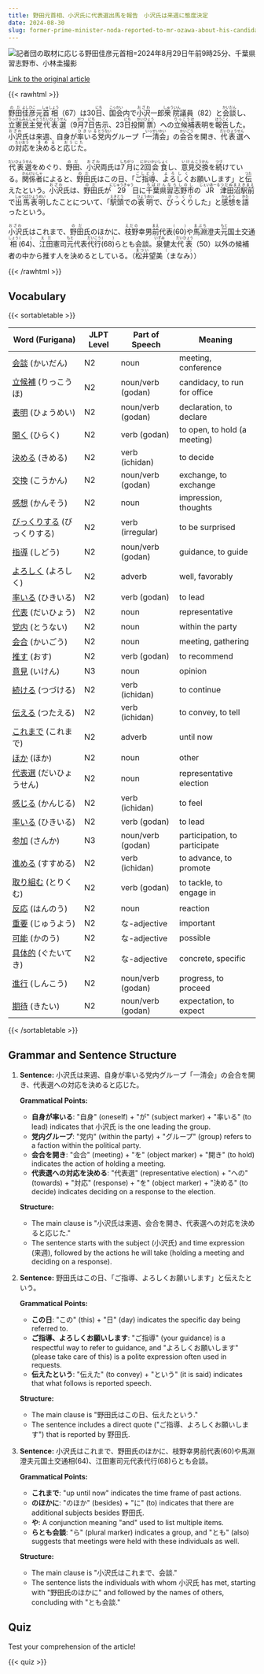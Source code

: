 ```yaml
---
title: 野田元首相、小沢氏に代表選出馬を報告　小沢氏は来週に態度決定
date: 2024-08-30
slug: former-prime-minister-noda-reported-to-mr-ozawa-about-his-candidacy-for-the-leadership-election-and-mr-ozawa-will-decide-his-stance-next-week
---
```


![記者団の取材に応じる野田佳彦元首相=2024年8月29日午前9時25分、千葉県習志野市、小林圭撮影](https://www.asahicom.jp/imgopt/img/deb794c59f/comm_L/AS20240830003004.jpg "記者団の取材に応じる野田佳彦元首相=2024年8月29日午前9時25分、千葉県習志野市、小林圭撮影")

[Link to the original article](https://asahi.com/articles/ASS8Z3C68S8ZUTFK018M.html?iref=pc_politics_top__n)

{{< rawhtml >}}
<p><ruby>野田<rt>のだ</rt></ruby><ruby>佳彦<rt>よしひこ</rt></ruby>元<ruby>首相<rt>しゅしょう</rt></ruby>（67）は30<ruby>日<rt>にち</rt></ruby>、<ruby>国会<rt>こっかい</rt></ruby>内で<ruby>小沢<rt>おざわ</rt></ruby>一郎<ruby>衆院<rt>しゅういん</rt></ruby>議員（82）と<ruby>会談<rt>かいだん</rt></ruby>し、<ruby>立憲民主党<rt>りっけんみんしゅとう</rt></ruby><ruby>代表選<rt>だいひょうせん</rt></ruby>（9<ruby>月<rt>がつ</rt></ruby>7<ruby>日<rt>にち</rt></ruby>告示、23<ruby>日<rt>にち</rt></ruby>投<ruby>開票<rt>かいひょう</rt></ruby>）への<ruby>立候補<rt>りっこうほ</rt></ruby>表明を<ruby>報告<rt>ほうこく</rt></ruby>した。<ruby>小沢<rt>おざわ</rt></ruby>氏は来週、自身が<ruby>率いる<rt>ひきいる</rt></ruby><ruby>党内<rt>とうない</rt></ruby>グループ「<ruby>一清会<rt>いっせいかい</rt></ruby>」の<ruby>会合<rt>かいごう</rt></ruby>を開き、<ruby>代表選<rt>だいひょうせん</rt></ruby>への<ruby>対応<rt>たいおう</rt></ruby>を<ruby>決める<rt>きめる</rt></ruby>と<ruby>応じた<rt>おうじた</rt></ruby>。</p>

<p><ruby>代表選<rt>だいひょうせん</rt></ruby>をめぐり、<ruby>野田<rt>のだ</rt></ruby>、<ruby>小沢<rt>おざわ</rt></ruby>両氏は<ruby>7月<rt>しちがつ</rt></ruby>に<ruby>2回<rt>にかい</rt></ruby><ruby>会食<rt>かいしょく</rt></ruby>し、<ruby>意見<rt>いけん</rt></ruby><ruby>交換<rt>こうかん</rt></ruby>を<ruby>続<rt>つづ</rt></ruby>けている。<ruby>関係者<rt>かんけいしゃ</rt></ruby>によると、<ruby>野田<rt>のだ</rt></ruby>氏はこの日、「<ruby>ご指導<rt>ごしどう</rt></ruby>、<ruby>よろしく<rt>よろしく</rt></ruby>お願いします」と<ruby>伝<rt>つた</rt></ruby>えたという。<ruby>小沢<rt>おざわ</rt></ruby>氏は、<ruby>野田<rt>のだ</rt></ruby>氏が<ruby>29<rt>にじゅうきゅう</rt></ruby>日に<ruby>千葉県<rt>ちばけん</rt></ruby><ruby>習志野市<rt>ならしのし</rt></ruby>の<ruby>JR<rt>じぇいあーる</rt></ruby><ruby>津田沼駅前<rt>つだぬまえきまえ</rt></ruby>で<ruby>出馬表明<rt>しゅつばひょうめい</rt></ruby>したことについて、「<ruby>駅頭<rt>えきとう</rt></ruby>での<ruby>表明<rt>ひょうめい</rt></ruby>で、<ruby>びっくり<rt>びっくり</rt></ruby>した」と<ruby>感想<rt>かんそう</rt></ruby>を<ruby>語<rt>かた</rt></ruby>ったという。</p>

<p><ruby>小沢<rt>おざわ</rt></ruby>氏はこれまで、<ruby>野田<rt>のだ</rt></ruby>氏のほかに、<ruby>枝野<rt>えだの</rt></ruby>幸男<ruby>前<rt>まえ</rt></ruby>代表<ruby>(<rt>(</rt></ruby>60<ruby>)<rt>)</rt></ruby>や<ruby>馬淵<rt>まぶち</rt></ruby>澄夫<ruby>元<rt>もと</rt></ruby>国土交通<ruby>相<rt>しょう</rt></ruby><ruby>(<rt>(</rt></ruby>64<ruby>)<rt>)</rt></ruby>、<ruby>江田<rt>えだ</rt></ruby>憲司<ruby>元<rt>もと</rt></ruby>代表<ruby>代行<rt>だいこう</rt></ruby><ruby>(<rt>(</rt></ruby>68<ruby>)<rt>)</rt></ruby>らとも会談。<ruby>泉<rt>いずみ</rt></ruby>健太<ruby>代表<rt>だいひょう</rt></ruby>（50）以外の候補者の中から推す人を決めるとしている。（<ruby>松井<rt>まつい</rt></ruby>望美<ruby>（<rt>（</rt></ruby>まなみ<ruby>）<rt>）</rt></ruby>）</p>
{{< /rawhtml >}}

## Vocabulary


{{< sortabletable >}}

| Word (Furigana)          | JLPT Level | Part of Speech        | Meaning                      |
|--------------------------|------------|-----------------------|------------------------------|
|[会談](https://jisho.org/search/%E4%BC%9A%E8%AB%87) (かいだん)| N2         | noun                  | meeting, conference          |
|[立候補](https://jisho.org/search/%E7%AB%8B%E5%80%99%E8%A3%9C) (りっこうほ)| N2         | noun/verb (godan)     | candidacy, to run for office |
|[表明](https://jisho.org/search/%E8%A1%A8%E6%98%8E) (ひょうめい)| N2         | noun/verb (godan)     | declaration, to declare      |
|[開く](https://jisho.org/search/%E9%96%8B%E3%81%8F) (ひらく)| N2         | verb (godan)          | to open, to hold (a meeting)|
|[決める](https://jisho.org/search/%E6%B1%BA%E3%82%81%E3%82%8B) (きめる)| N2         | verb (ichidan)        | to decide                    |
|[交換](https://jisho.org/search/%E4%BA%A4%E6%8F%9B) (こうかん)| N2         | noun/verb (godan)     | exchange, to exchange        |
|[感想](https://jisho.org/search/%E6%84%9F%E6%83%B3) (かんそう)| N2         | noun                  | impression, thoughts         |
|[びっくりする](https://jisho.org/search/%E3%81%B3%E3%81%A3%E3%81%8F%E3%82%8A%E3%81%99%E3%82%8B) (びっくりする)| N2         | verb (irregular)      | to be surprised              |
|[指導](https://jisho.org/search/%E6%8C%87%E5%B0%8E) (しどう)| N2         | noun/verb (godan)     | guidance, to guide           |
|[よろしく](https://jisho.org/search/%E3%82%88%E3%82%8D%E3%81%97%E3%81%8F) (よろしく)| N2         | adverb                | well, favorably              |
|[率いる](https://jisho.org/search/%E7%8E%87%E3%81%84%E3%82%8B) (ひきいる)| N2         | verb (godan)          | to lead                      |
|[代表](https://jisho.org/search/%E4%BB%A3%E8%A1%A8) (だいひょう)| N2         | noun                  | representative               |
|[党内](https://jisho.org/search/%E5%85%9A%E5%86%85) (とうない)| N2         | noun                  | within the party             |
|[会合](https://jisho.org/search/%E4%BC%9A%E5%90%88) (かいごう)| N2         | noun                  | meeting, gathering           |
|[推す](https://jisho.org/search/%E6%8E%A8%E3%81%99) (おす)| N2         | verb (godan)          | to recommend                 |
|[意見](https://jisho.org/search/%E6%84%8F%E8%A6%8B) (いけん)| N3         | noun                  | opinion                      |
|[続ける](https://jisho.org/search/%E7%B6%9A%E3%81%91%E3%82%8B) (つづける)| N2         | verb (ichidan)        | to continue                  |
|[伝える](https://jisho.org/search/%E4%BC%9D%E3%81%88%E3%82%8B) (つたえる)| N2         | verb (ichidan)        | to convey, to tell           |
|[これまで](https://jisho.org/search/%E3%81%93%E3%82%8C%E3%81%BE%E3%81%A7) (これまで)| N2         | adverb                | until now                   |
|[ほか](https://jisho.org/search/%E3%81%BB%E3%81%8B) (ほか)| N2         | noun                  | other                        |
|[代表選](https://jisho.org/search/%E4%BB%A3%E8%A1%A8%E9%81%B8) (だいひょうせん)| N2         | noun                  | representative election      |
|[感じる](https://jisho.org/search/%E6%84%9F%E3%81%98%E3%82%8B) (かんじる)| N2         | verb (ichidan)        | to feel                      |
|[率いる](https://jisho.org/search/%E7%8E%87%E3%81%84%E3%82%8B) (ひきいる)| N2         | verb (godan)          | to lead                      |
|[参加](https://jisho.org/search/%E5%8F%82%E5%8A%A0) (さんか)| N3         | noun/verb (godan)     | participation, to participate |
|[進める](https://jisho.org/search/%E9%80%B2%E3%82%81%E3%82%8B) (すすめる)| N2         | verb (ichidan)        | to advance, to promote       |
|[取り組む](https://jisho.org/search/%E5%8F%96%E3%82%8A%E7%B5%84%E3%82%80) (とりくむ)| N2         | verb (godan)          | to tackle, to engage in      |
|[反応](https://jisho.org/search/%E5%8F%8D%E5%BF%9C) (はんのう)| N2         | noun                  | reaction                     |
|[重要](https://jisho.org/search/%E9%87%8D%E8%A6%81) (じゅうよう)| N2         | な-adjective          | important                    |
|[可能](https://jisho.org/search/%E5%8F%AF%E8%83%BD) (かのう)| N2         | な-adjective          | possible                     |
|[具体的](https://jisho.org/search/%E5%85%B7%E4%BD%93%E7%9A%84) (ぐたいてき)| N2         | な-adjective          | concrete, specific           |
|[進行](https://jisho.org/search/%E9%80%B2%E8%A1%8C) (しんこう)| N2         | noun/verb (godan)     | progress, to proceed         |
|[期待](https://jisho.org/search/%E6%9C%9F%E5%BE%85) (きたい)| N2         | noun/verb (godan)     | expectation, to expect       |

{{< /sortabletable >}}


## Grammar and Sentence Structure

1. **Sentence:** 小沢氏は来週、自身が率いる党内グループ「一清会」の会合を開き、代表選への対応を決めると応じた。

   **Grammatical Points:**
   - **自身が率いる**: "自身" (oneself) + "が" (subject marker) + "率いる" (to lead) indicates that 小沢氏 is the one leading the group.
   - **党内グループ**: "党内" (within the party) + "グループ" (group) refers to a faction within the political party.
   - **会合を開き**: "会合" (meeting) + "を" (object marker) + "開き" (to hold) indicates the action of holding a meeting.
   - **代表選への対応を決める**: "代表選" (representative election) + "への" (towards) + "対応" (response) + "を" (object marker) + "決める" (to decide) indicates deciding on a response to the election.

   **Structure:**
   - The main clause is "小沢氏は来週、会合を開き、代表選への対応を決めると応じた."
   - The sentence starts with the subject (小沢氏) and time expression (来週), followed by the actions he will take (holding a meeting and deciding on a response).

2. **Sentence:** 野田氏はこの日、「ご指導、よろしくお願いします」と伝えたという。

   **Grammatical Points:**
   - **この日**: "この" (this) + "日" (day) indicates the specific day being referred to.
   - **ご指導、よろしくお願いします**: "ご指導" (your guidance) is a respectful way to refer to guidance, and "よろしくお願いします" (please take care of this) is a polite expression often used in requests.
   - **伝えたという**: "伝えた" (to convey) + "という" (it is said) indicates that what follows is reported speech.

   **Structure:**
   - The main clause is "野田氏はこの日、伝えたという."
   - The sentence includes a direct quote ("ご指導、よろしくお願いします") that is reported by 野田氏.

3. **Sentence:** 小沢氏はこれまで、野田氏のほかに、枝野幸男前代表(60)や馬淵澄夫元国土交通相(64)、江田憲司元代表代行(68)らとも会談。

   **Grammatical Points:**
   - **これまで**: "up until now" indicates the time frame of past actions.
   - **のほかに**: "のほか" (besides) + "に" (to) indicates that there are additional subjects besides 野田氏.
   - **や**: A conjunction meaning "and" used to list multiple items.
   - **らとも会談**: "ら" (plural marker) indicates a group, and "とも" (also) suggests that meetings were held with these individuals as well.

   **Structure:**
   - The main clause is "小沢氏はこれまで、会談."
   - The sentence lists the individuals with whom 小沢氏 has met, starting with "野田氏のほかに" and followed by the names of others, concluding with "とも会談."

## Quiz

Test your comprehension of the article!

{{< quiz >}}